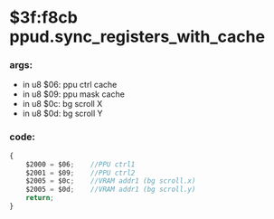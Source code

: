 ﻿


# $3f:f8cb ppud.sync_registers_with_cache

### args:
-	in u8 $06: ppu ctrl cache
-	in u8 $09: ppu mask cache
-	in u8 $0c: bg scroll X
-	in u8 $0d: bg scroll Y

### code:
```js
{
	$2000 = $06;	//PPU ctrl1
	$2001 = $09;	//PPU ctrl2
	$2005 = $0c;	//VRAM addr1 (bg scroll.x)
	$2005 = $0d;	//VRAM addr1 (bg scroll.y)
	return;
}
```





